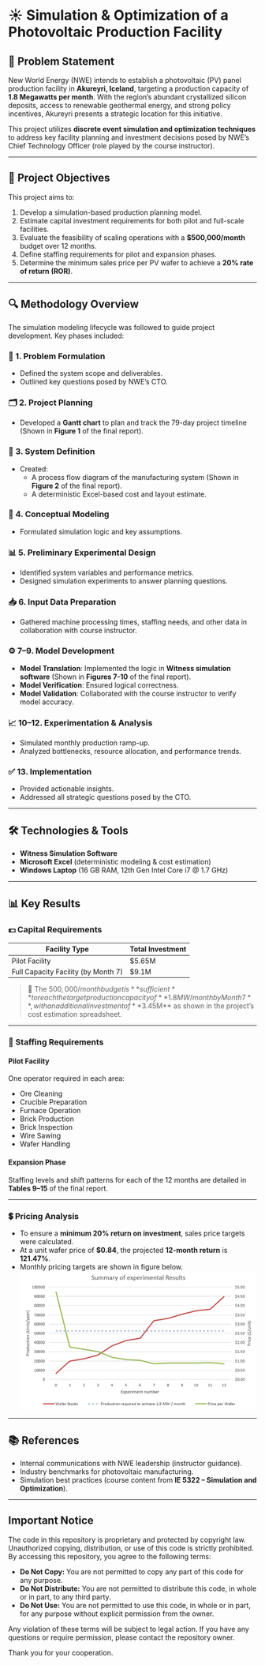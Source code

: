 # ☀️ Simulation & Optimization of a Photovoltaic Production Facility

## 📌 Problem Statement

New World Energy (NWE) intends to establish a photovoltaic (PV) panel production facility in **Akureyri, Iceland**, targeting a production capacity of **1.8 Megawatts per month**. With the region’s abundant crystallized silicon deposits, access to renewable geothermal energy, and strong policy incentives, Akureyri presents a strategic location for this initiative.

This project utilizes **discrete event simulation and optimization techniques** to address key facility planning and investment decisions posed by NWE’s Chief Technology Officer (role played by the course instructor).

---

## 🎯 Project Objectives

This project aims to:

1. Develop a simulation-based production planning model.
2. Estimate capital investment requirements for both pilot and full-scale facilities.
3. Evaluate the feasibility of scaling operations with a **$500,000/month** budget over 12 months.
4. Define staffing requirements for pilot and expansion phases.
5. Determine the minimum sales price per PV wafer to achieve a **20% rate of return (ROR)**.

---

## 🔍 Methodology Overview

The simulation modeling lifecycle was followed to guide project development. Key phases included:

### 📂 1. Problem Formulation
- Defined the system scope and deliverables.
- Outlined key questions posed by NWE’s CTO.

### 🗂️ 2. Project Planning
- Developed a **Gantt chart** to plan and track the 79-day project timeline (Shown in **Figure 1** of the final report).

### 🔄 3. System Definition
- Created:
  - A process flow diagram of the manufacturing system (Shown in **Figure 2** of the final report).
  - A deterministic Excel-based cost and layout estimate.

### 🧠 4. Conceptual Modeling
- Formulated simulation logic and key assumptions.

### 📊 5. Preliminary Experimental Design
- Identified system variables and performance metrics.
- Designed simulation experiments to answer planning questions.

### 📥 6. Input Data Preparation
- Gathered machine processing times, staffing needs, and other data in collaboration with course instructor.

### ⚙️ 7–9. Model Development
- **Model Translation**: Implemented the logic in **Witness simulation software** (Shown in **Figures 7-10** of the final report).
- **Model Verification**: Ensured logical correctness.
- **Model Validation**: Collaborated with the course instructor to verify model accuracy.

### 📈 10–12. Experimentation & Analysis
- Simulated monthly production ramp-up.
- Analyzed bottlenecks, resource allocation, and performance trends.

### ✅ 13. Implementation
- Provided actionable insights.
- Addressed all strategic questions posed by the CTO.

---

## 🛠️ Technologies & Tools

- **Witness Simulation Software**
- **Microsoft Excel** (deterministic modeling & cost estimation)
- **Windows Laptop** (16 GB RAM, 12th Gen Intel Core i7 @ 1.7 GHz)

---

## 📊 Key Results

### 💵 Capital Requirements

| Facility Type                       | Total Investment |
|------------------------------------|------------------|
| Pilot Facility                     | $5.65M           |
| Full Capacity Facility (by Month 7)| $9.1M           |

> 📌 The $500,000/month budget is **sufficient** to reach the target production capacity of **1.8 MW/month by Month 7**, with an additional investment of **$3.45M** as shown in the project’s cost estimation spreadsheet.

---

### 👥 Staffing Requirements

#### Pilot Facility
One operator required in each area:

- Ore Cleaning  
- Crucible Preparation  
- Furnace Operation  
- Brick Production  
- Brick Inspection  
- Wire Sawing  
- Wafer Handling  

#### Expansion Phase
Staffing levels and shift patterns for each of the 12 months are detailed in **Tables 9–15** of the final report.

---

### 💲 Pricing Analysis

- To ensure a **minimum 20% return on investment**, sales price targets were calculated.
- At a unit wafer price of **$0.84**, the projected **12-month return** is **121.47%**.
- Monthly pricing targets are shown in figure below.
![Summary](images/Summary.png)
---

## 📚 References

- Internal communications with NWE leadership (instructor guidance).
- Industry benchmarks for photovoltaic manufacturing.
- Simulation best practices (course content from **IE 5322 – Simulation and Optimization**).

---

## Important Notice

The code in this repository is proprietary and protected by copyright law. Unauthorized copying, distribution, or use of this code is strictly prohibited. By accessing this repository, you agree to the following terms:

- **Do Not Copy:** You are not permitted to copy any part of this code for any purpose.
- **Do Not Distribute:** You are not permitted to distribute this code, in whole or in part, to any third party.
- **Do Not Use:** You are not permitted to use this code, in whole or in part, for any purpose without explicit permission from the owner.

Any violation of these terms will be subject to legal action. If you have any questions or require permission, please contact the repository owner.

Thank you for your cooperation.
